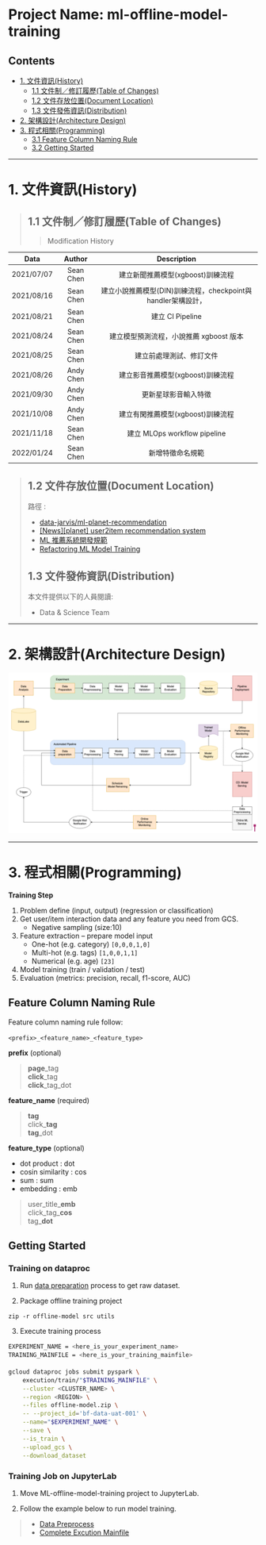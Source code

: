 Project Name: ml-offline-model-training
======================

Contents
--------
*	[1. 文件資訊(History)](#1-文件資訊history-)   
	* [1.1 文件制／修訂履歷(Table of Changes)](#文件制／修訂履歷)  
	* [1.2 文件存放位置(Document Location)](#文件存放位置)  
	* [1.3 文件發佈資訊(Distribution)](#文件發佈資訊)  
*	[2. 架構設計(Architecture Design)](#2-架構設計architecture-design-)  		
*	[3. 程式相關(Programming)](#3-程式相關programming-)
    * [3.1 Feature Column Naming Rule](#feature-column-naming-rule)	
    * [3.2 Getting Started](#getting-started)	

* * *
# 1. 文件資訊(History) <a name="文件資訊"></a>

> ## 1.1 文件制／修訂履歷(Table of Changes) <a name="文件制／修訂履歷"></a>
>
> > Modification History
>

|    Data    |    Author   | Description |
|:----------:|:-----------:|:-----------:|
| 2021/07/07 | Sean Chen |     建立新聞推薦模型(xgboost)訓練流程     |
| 2021/08/16 | Sean Chen |     建立小說推薦模型(DIN)訓練流程，checkpoint與handler架構設計，      |
| 2021/08/21 | Sean Chen |     建立 CI Pipeline      |
| 2021/08/24 | Sean Chen |     建立模型預測流程，小說推薦 xgboost 版本      |
| 2021/08/25 | Sean Chen |     建立前處理測試、修訂文件      |
| 2021/08/26 | Andy Chen |     建立影音推薦模型(xgboost)訓練流程    |
| 2021/09/30 | Andy Chen |     更新星球影音輸入特徵   |
| 2021/10/08 | Andy Chen |     建立有閑推薦模型(xgboost)訓練流程    |
| 2021/11/18 | Sean Chen |     建立 MLOps workflow pipeline    |
| 2022/01/24 | Sean Chen |     新增特徵命名規範    |


> ## 1.2 文件存放位置(Document Location) <a name="文件存放位置"></a>
> 路徑 : 
> - [data-jarvis/ml-planet-recommendation](https://gitlab.beango.com/datascience/data-jarvis/ml-planet-recommendation)
> - [[News][planet] user2item recommendation system](https://docs.google.com/document/d/10Jqr3ZYwGv4OZ5QRcHo5QGOkOmU02zbqsrDXMtqSedg/edit)
> - [ML 推薦系統開發規範](https://docs.google.com/document/d/1ZFJ4sH98tlu7tbBVGp_VYzP-eQEqWvnuOeHQ2y2tPQ0/edit#)
> - [Refactoring ML Model Training](https://docs.google.com/document/d/1i43w0QEkLCFn8kjIws77LATJK4IAcmchsmiOooTT8u8/edit)
> ## 1.3 文件發佈資訊(Distribution) <a name="文件發佈資訊"></a>
> 本文件提供以下的人員閱讀:
>
> * Data & Science Team


* * *

# 2. 架構設計(Architecture Design) <a name="架構設計"></a>  

![Architecture][logo]

[logo]: docs/pics/ml-planet-recommendation-architecture_v2.png "Architecture"

* * *

# 3. 程式相關(Programming) <a name="程式相關"></a>

**Training Step**
1. Problem define (input, output) (regression or classification)
2. Get user/item interaction data and any feature you need from GCS.
   - Negative sampling (size:10)
3. Feature extraction – prepare model input
     - One-hot	(e.g. category) `[0,0,0,1,0]`
     - Multi-hot	(e.g. tags) `[1,0,0,1,1]`
     - Numerical 	(e.g. age) `[23]`
4. Model training (train / validation / test)
5. Evaluation (metrics: precision, recall, f1-score, AUC)



## Feature Column Naming Rule


Feature column naming rule follow: 

`<prefix>_<feature_name>_<feature_type>`

**prefix** (optional)

> **page**_tag  
> **click**_tag  
> **click**_tag_dot  


**feature_name** (required)

> **tag**  
> click_**tag**  
> **tag**_dot  

**feature_type** (optional)

- dot product : 		dot
- cosin similarity : 	cos
- sum :			sum
- embedding : 		emb


> user_title_**emb**  
> click_tag_**cos**  
> tag_**dot**  




## Getting Started
### Training on dataproc

1. Run [data preparation](https://gitlab.beango.com/datascience/data-jarvis/ml-data-preparation) process to get raw dataset.

2. Package offline training project

```
zip -r offline-model src utils
```

3. Execute training process

```sh
EXPERIMENT_NAME = <here_is_your_experiment_name>
TRAINING_MAINFILE = <here_is_your_training_mainfile>

gcloud dataproc jobs submit pyspark \
    execution/train/"$TRAINING_MAINFILE" \
    --cluster <CLUSTER_NAME> \
    --region <REGION> \
    --files offline-model.zip \
    -- --project_id='bf-data-uat-001' \
    --name="$EXPERIMENT_NAME" \
    --save \
    --is_train \
    --upload_gcs \
    --download_dataset
```

### Training Job on JupyterLab

1. Move ML-offline-model-training project to JupyterLab.

2. Follow the example below to run model training.

> - [Data Preprocess](docs/pics/Data-Preprocess.md)
> - [Complete Excution Mainfile](docs/pics/Complete-Excution-Mainfile2.md)
